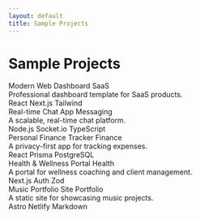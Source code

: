 ```yaml
---
layout: default
title: Sample Projects
---
```


<h1 class="text-3xl font-bold text-zinc-800 mb-8 text-center">Sample Projects</h1>

<div class="grid gap-8 md:grid-cols-2">
  <!-- Project 1 -->
  <div class="bg-white border border-zinc-100 rounded-xl shadow-sm p-6 flex flex-col gap-3">
    <div class="flex items-center gap-2 mb-1">
      <span class="text-xl font-semibold text-zinc-800">Modern Web Dashboard</span>
      <span class="ml-auto px-2 py-0.5 rounded bg-blue-100 text-blue-700 text-xs font-medium">SaaS</span>
    </div>
    <div class="text-zinc-600 text-sm mb-2">Professional dashboard template for SaaS products.</div>
    <div class="flex flex-wrap gap-2">
      <span class="px-2 py-0.5 rounded bg-zinc-100 text-zinc-700 text-xs">React</span>
      <span class="px-2 py-0.5 rounded bg-zinc-100 text-zinc-700 text-xs">Next.js</span>
      <span class="px-2 py-0.5 rounded bg-zinc-100 text-zinc-700 text-xs">Tailwind</span>
    </div>
  </div>
  <!-- Project 2 -->
  <div class="bg-white border border-zinc-100 rounded-xl shadow-sm p-6 flex flex-col gap-3">
    <div class="flex items-center gap-2 mb-1">
      <span class="text-xl font-semibold text-zinc-800">Real-time Chat App</span>
      <span class="ml-auto px-2 py-0.5 rounded bg-green-100 text-green-700 text-xs font-medium">Messaging</span>
    </div>
    <div class="text-zinc-600 text-sm mb-2">A scalable, real-time chat platform.</div>
    <div class="flex flex-wrap gap-2">
      <span class="px-2 py-0.5 rounded bg-zinc-100 text-zinc-700 text-xs">Node.js</span>
      <span class="px-2 py-0.5 rounded bg-zinc-100 text-zinc-700 text-xs">Socket.io</span>
      <span class="px-2 py-0.5 rounded bg-zinc-100 text-zinc-700 text-xs">TypeScript</span>
    </div>
  </div>
  <!-- Project 3 -->
  <div class="bg-white border border-zinc-100 rounded-xl shadow-sm p-6 flex flex-col gap-3">
    <div class="flex items-center gap-2 mb-1">
      <span class="text-xl font-semibold text-zinc-800">Personal Finance Tracker</span>
      <span class="ml-auto px-2 py-0.5 rounded bg-yellow-100 text-yellow-700 text-xs font-medium">Finance</span>
    </div>
    <div class="text-zinc-600 text-sm mb-2">A privacy-first app for tracking expenses.</div>
    <div class="flex flex-wrap gap-2">
      <span class="px-2 py-0.5 rounded bg-zinc-100 text-zinc-700 text-xs">React</span>
      <span class="px-2 py-0.5 rounded bg-zinc-100 text-zinc-700 text-xs">Prisma</span>
      <span class="px-2 py-0.5 rounded bg-zinc-100 text-zinc-700 text-xs">PostgreSQL</span>
    </div>
  </div>
  <!-- Project 4 -->
  <div class="bg-white border border-zinc-100 rounded-xl shadow-sm p-6 flex flex-col gap-3">
    <div class="flex items-center gap-2 mb-1">
      <span class="text-xl font-semibold text-zinc-800">Health & Wellness Portal</span>
      <span class="ml-auto px-2 py-0.5 rounded bg-pink-100 text-pink-700 text-xs font-medium">Health</span>
    </div>
    <div class="text-zinc-600 text-sm mb-2">A portal for wellness coaching and client management.</div>
    <div class="flex flex-wrap gap-2">
      <span class="px-2 py-0.5 rounded bg-zinc-100 text-zinc-700 text-xs">Next.js</span>
      <span class="px-2 py-0.5 rounded bg-zinc-100 text-zinc-700 text-xs">Auth</span>
      <span class="px-2 py-0.5 rounded bg-zinc-100 text-zinc-700 text-xs">Zod</span>
    </div>
  </div>
  <!-- Project 5 -->
  <div class="bg-white border border-zinc-100 rounded-xl shadow-sm p-6 flex flex-col gap-3">
    <div class="flex items-center gap-2 mb-1">
      <span class="text-xl font-semibold text-zinc-800">Music Portfolio Site</span>
      <span class="ml-auto px-2 py-0.5 rounded bg-purple-100 text-purple-700 text-xs font-medium">Portfolio</span>
    </div>
    <div class="text-zinc-600 text-sm mb-2">A static site for showcasing music projects.</div>
    <div class="flex flex-wrap gap-2">
      <span class="px-2 py-0.5 rounded bg-zinc-100 text-zinc-700 text-xs">Astro</span>
      <span class="px-2 py-0.5 rounded bg-zinc-100 text-zinc-700 text-xs">Netlify</span>
      <span class="px-2 py-0.5 rounded bg-zinc-100 text-zinc-700 text-xs">Markdown</span>
    </div>
  </div>
</div>
